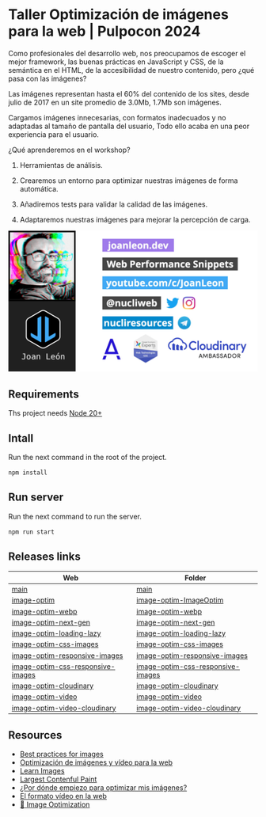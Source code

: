 # Taller Optimización de imágenes para la web | Pulpocon 2024

Como profesionales del desarrollo web, nos preocupamos de escoger el mejor framework, las buenas prácticas en JavaScript y CSS, de la semántica en el HTML, de la accesibilidad de nuestro contenido, pero ¿qué pasa con las imágenes?

Las imágenes representan hasta el 60% del contenido de los sites, desde julio de 2017 en un site promedio de 3.0Mb, 1.7Mb son imágenes.

Cargamos imágenes innecesarias, con formatos inadecuados y no adaptadas al tamaño de pantalla del usuario, Todo ello acaba en una peor experiencia para el usuario.

¿Qué aprenderemos en el workshop?

1. Herramientas de análisis.

2. Crearemos un entorno para optimizar nuestras imágenes de forma automática.

3. Añadiremos tests para validar la calidad de las imágenes.

4. Adaptaremos nuestras imágenes para mejorar la percepción de carga.

[![Joan Leon](./assets/JoanLeon.jpg)](https://slides.com/joanleon/nucliweb)

## Requirements

Ths project needs [Node 20+](https://nodejs.org/en/download/package-manager)

## Intall

Run the next command in the root of the project.

```bash
npm install
```

## Run server

Run the next command to run the server.

```bash
npm run start
```

## Releases links

| Web                                                                                                                      | Folder                                                                           |
| ------------------------------------------------------------------------------------------------------------------------ | -------------------------------------------------------------------------------- |
| [main](https://main--image-optimization-workshop.netlify.app/)                                                           | [main](./workshop/00-init)                                                       |
| [image-optim](https://image-optim--image-optimization-workshop.netlify.app/)                                             | [image-optim-ImageOptim](./workshop/01-image-optim-ImageOptim)                   |
| [image-optim-webp](https://image-optim-webp--image-optimization-workshop.netlify.app/)                                   | [image-optim-webp](./workshop/02-image-optim-webp)                               |
| [image-optim-next-gen](https://image-optim-next-gen--image-optimization-workshop.netlify.app/)                           | [image-optim-next-gen](./workshop/03-image-optim-next-gen)                       |
| [image-optim-loading-lazy](https://image-optim-loading-lazy--image-optimization-workshop.netlify.app/)                   | [image-optim-loading-lazy](./workshop/04-image-optim-loading-lazy)               |
| [image-optim-css-images](https://image-optim-css-images--image-optimization-workshop.netlify.app/)                       | [image-optim-css-images](./workshop/05-image-optim-css-images)                   |
| [image-optim-responsive-images](https://image-optim-responsive-images--image-optimization-workshop.netlify.app/)         | [image-optim-responsive-images](./workshop/06-image-optim-css-responsive-images) |
| [image-optim-css-responsive-images](https://image-optim-css-responsive-images--image-optimization-workshop.netlify.app/) | [image-optim-css-responsive-images](./workshop/07-image-optim-responsive-images) |
| [image-optim-cloudinary](https://image-optim-cloudinary--image-optimization-workshop.netlify.app/)                       | [image-optim-cloudinary](./workshop/08-image-optim-cloudinary)                   |
| [image-optim-video](https://image-optim-video--image-optimization-workshop.netlify.app/)                                 | [image-optim-video](./workshop/09-image-optim-video)                             |
| [image-optim-video-cloudinary](https://image-optim-video-cloudinary--image-optimization-workshop.netlify.app/)           | [image-optim-video-cloudinary](./workshop/10-image-optim-video-cloudinary)       |

## Resources

- [Best practices for images](https://github.com/nucliweb/image-element)
- [Optimización de imágenes y vídeo para la web](https://slides.com/joanleon/optimizacion-de-imagenes-y-video-para-la-web-57bbad)
- [Learn Images](https://web.dev/learn/images/)
- [Largest Contenful Paint](https://web.dev/lcp/)
- [¿Por dónde empiezo para optimizar mis imágenes?](https://joanleon.dev/por-donde-empiezo-para-optimizar-mis-imagenes)
- [El formato vídeo en la web](https://perf.reviews/blog/video-en-la-web/)
- [📘 Image Optimization](https://www.smashingmagazine.com/printed-books/image-optimization/)
